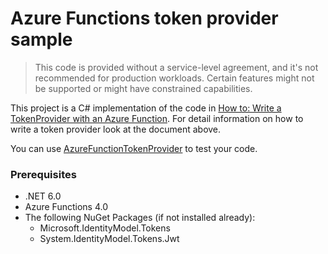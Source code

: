 # Azure Functions token provider sample

>This code is provided without a service-level agreement, and it's not recommended for production workloads. Certain features might not be supported or might have constrained capabilities.

This project is a C# implementation of the code in [How to: Write a TokenProvider with an Azure Function](https://learn.microsoft.com/azure/azure-fluid-relay/how-tos/azure-function-token-provider). For detail information on how to write a token provider look at the document above.  

You can use [AzureFunctionTokenProvider](https://learn.microsoft.com/azure/azure-fluid-relay/how-tos/azure-function-token-provider#implement-the-tokenprovider) to test your code.

### Prerequisites
- .NET 6.0
- Azure Functions 4.0
- The following NuGet Packages (if not installed already):
  - Microsoft.IdentityModel.Tokens
  - System.IdentityModel.Tokens.Jwt